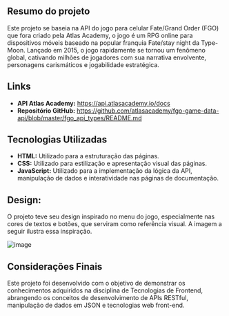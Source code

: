 ## Resumo do projeto

Este projeto se baseia na API do jogo para celular Fate/Grand Order (FGO) que fora criado pela Atlas Academy, o jogo é um RPG online para dispositivos móveis baseado na popular franquia Fate/stay night da Type-Moon. Lançado em 2015, o jogo rapidamente se tornou um fenômeno global, cativando milhões de jogadores com sua narrativa envolvente, personagens carismáticos e jogabilidade estratégica.

## Links

* **API Atlas Academy:** https://api.atlasacademy.io/docs
* **Repositório GitHub:** https://github.com/atlasacademy/fgo-game-data-api/blob/master/fgo_api_types/README.md

## Tecnologias Utilizadas

* **HTML:** Utilizado para a estruturação das páginas.
* **CSS:** Utilizado para estilização e apresentação visual das páginas.
* **JavaScript:** Utilizado para a implementação da lógica da API, manipulação de dados e interatividade nas páginas de documentação.

## Design:

O projeto teve seu design inspirado no menu do jogo, especialmente nas cores de textos e botões, que serviram como referência visual. A imagem a seguir ilustra essa inspiração.

![image](https://github.com/user-attachments/assets/638f392f-c734-4bca-81b0-98ddc509ce2c)

## Considerações Finais

Este projeto foi desenvolvido com o objetivo de demonstrar os conhecimentos adquiridos na disciplina de Tecnologias de Frontend, abrangendo os conceitos de desenvolvimento de APIs RESTful, manipulação de dados em JSON e tecnologias web front-end.
